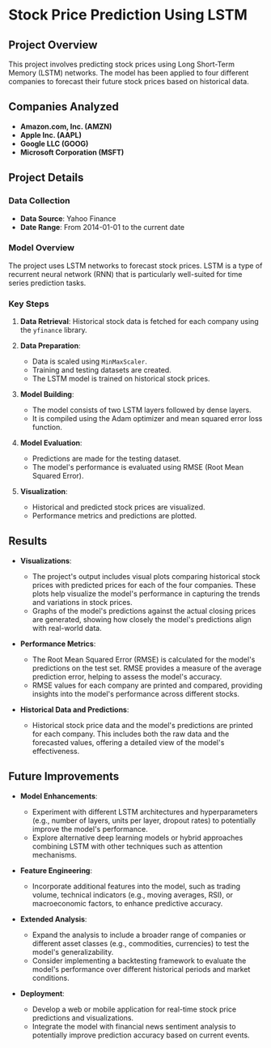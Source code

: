 # Stock Price Prediction Using LSTM

## Project Overview

This project involves predicting stock prices using Long Short-Term Memory (LSTM) networks. The model has been applied to four different companies to forecast their future stock prices based on historical data.

## Companies Analyzed

- **Amazon.com, Inc. (AMZN)**
- **Apple Inc. (AAPL)**
- **Google LLC (GOOG)**
- **Microsoft Corporation (MSFT)**

## Project Details

### Data Collection

- **Data Source**: Yahoo Finance
- **Date Range**: From 2014-01-01 to the current date

### Model Overview

The project uses LSTM networks to forecast stock prices. LSTM is a type of recurrent neural network (RNN) that is particularly well-suited for time series prediction tasks.

### Key Steps

1. **Data Retrieval**: Historical stock data is fetched for each company using the `yfinance` library.
   
2. **Data Preparation**:
   - Data is scaled using `MinMaxScaler`.
   - Training and testing datasets are created.
   - The LSTM model is trained on historical stock prices.

3. **Model Building**:
   - The model consists of two LSTM layers followed by dense layers.
   - It is compiled using the Adam optimizer and mean squared error loss function.

4. **Model Evaluation**:
   - Predictions are made for the testing dataset.
   - The model's performance is evaluated using RMSE (Root Mean Squared Error).

5. **Visualization**:
   - Historical and predicted stock prices are visualized.
   - Performance metrics and predictions are plotted.

## Results

- **Visualizations**: 
  - The project's output includes visual plots comparing historical stock prices with predicted prices for each of the four companies. These plots help visualize the model's performance in capturing the trends and variations in stock prices.
  - Graphs of the model's predictions against the actual closing prices are generated, showing how closely the model's predictions align with real-world data.

- **Performance Metrics**:
  - The Root Mean Squared Error (RMSE) is calculated for the model's predictions on the test set. RMSE provides a measure of the average prediction error, helping to assess the model's accuracy.
  - RMSE values for each company are printed and compared, providing insights into the model's performance across different stocks.

- **Historical Data and Predictions**:
  - Historical stock price data and the model's predictions are printed for each company. This includes both the raw data and the forecasted values, offering a detailed view of the model's effectiveness.

## Future Improvements

- **Model Enhancements**:
  - Experiment with different LSTM architectures and hyperparameters (e.g., number of layers, units per layer, dropout rates) to potentially improve the model's performance.
  - Explore alternative deep learning models or hybrid approaches combining LSTM with other techniques such as attention mechanisms.

- **Feature Engineering**:
  - Incorporate additional features into the model, such as trading volume, technical indicators (e.g., moving averages, RSI), or macroeconomic factors, to enhance predictive accuracy.

- **Extended Analysis**:
  - Expand the analysis to include a broader range of companies or different asset classes (e.g., commodities, currencies) to test the model's generalizability.
  - Consider implementing a backtesting framework to evaluate the model's performance over different historical periods and market conditions.

- **Deployment**:
  - Develop a web or mobile application for real-time stock price predictions and visualizations.
  - Integrate the model with financial news sentiment analysis to potentially improve prediction accuracy based on current events.


